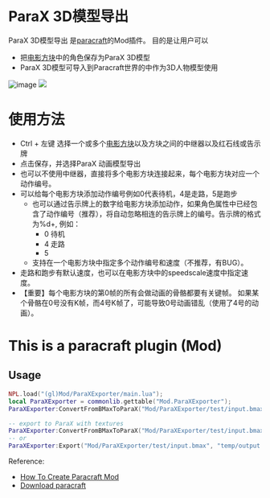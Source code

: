 ParaX 3D模型导出
===

ParaX 3D模型导出 是[paracraft](http://paracraft.cn/)的Mod插件。 目的是让用户可以
* 把[电影方块](https://github.com/LiXizhi/ParaCraft/wiki/item_MovieClip)中的角色保存为ParaX 3D模型
* ParaX 3D模型可导入到Paracraft世界的中作为3D人物模型使用

![image](https://user-images.githubusercontent.com/94537/158787318-a06081e4-b456-4c19-a382-5341f5e82caa.png)
![](https://cloud.githubusercontent.com/assets/5568155/26064580/fef2d6c4-39c3-11e7-8196-1c9794a56469.png) 

# 使用方法
- Ctrl + 左键 选择一个或多个[电影方块](https://github.com/LiXizhi/ParaCraft/wiki/item_MovieClip)以及方块之间的中继器以及红石线或告示牌
- 点击保存，并选择ParaX 动画模型导出
- 也可以不使用中继器，直接将多个电影方块连接起来，每个电影方块对应一个动作编号。
- 可以给每个电影方块添加动作编号例如0代表待机，4是走路，5是跑步
   - 也可以通过告示牌上的数字给电影方块添加动作，如果角色属性中已经包含了动作编号（推荐），将自动忽略相连的告示牌上的编号。告示牌的格式为%d+, 例如：
      - 0 待机
      - 4 走路
      - 5
   - 支持在一个电影方块中指定多个动作编号和速度（不推荐，有BUG）。
- 走路和跑步有默认速度，也可以在电影方块中的speedscale速度中指定速度。
- 【重要】每个电影方块的第0帧的所有会做动画的骨骼都要有关键帧。 如果某个骨骼在0号没有K帧，而4号K帧了，可能导致0号动画错乱（使用了4号的动画）。

# This is a paracraft plugin (Mod)

## Usage

```lua
NPL.load("(gl)Mod/ParaXExporter/main.lua");
local ParaXExporter = commonlib.gettable("Mod.ParaXExporter");
ParaXExporter:ConvertFromBMaxToParaX("Mod/ParaXExporter/test/input.bmax", "temp/output.x");

-- export to ParaX with textures
ParaXExporter:ConvertFromBMaxToParaX("Mod/ParaXExporter/test/input.bmax", "temp/output.x", true, true);
-- or
ParaXExporter:Export("Mod/ParaXExporter/test/input.bmax", "temp/output.x", true, true);
```

Reference:
- [How To Create Paracraft Mod](https://github.com/LiXizhi/NPLRuntime/wiki/TutorialParacraftMod)
- [Download paracraft](http://www.paracraft.cn)



